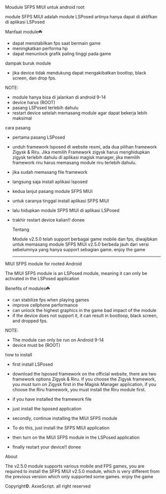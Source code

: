 Moudule SFPS MIUI untuk android root

module SFPS MIUI adalah module LSPosed artinya hanya dapat di aktifkan di aplikasi LSPosed

Manfaat module☘️
- dapat menstabilkan fps saat bermain game
- meningkatkan performa hp
- dapat menunlock grafik paling tinggi pada game

dampak buruk module
- jika device tidak mendukung dapat mengakibatkan bootlop, black screen, dan drop fps.

NOTE:
- module hanya bisa di jalankan di android 9-14
- device harus (ROOT)
- pasang LSPosed terlebih dahulu
- restart device setelah memasang module agar dapat bekerja lebih maksimal

 cara pasang
- pertama pasang LSPosed
- unduh framework lsposed di website resmi, ada dua pilihan framework Zigysk & Riru. Jika memilih Framework zigysk harus menghidupkan zigysk terlebih dahulu di aplikasi magisk manager, jika memilih framework riru harus memasang module riru terlebih dahulu.
- jika sudah memasang file framework
- langsung saja install aplikasi lsposed

- kedua lanjut pasang module SFPS MIUI
- untuk caranya tinggal install aplikasi SFPS MIUI
- lalu hidupkan module SFPS MIUI di aplikasi LSPosed
- trakhir restart device kalian!! donee

  Tentang 

  Module v2.5.0 telah support berbagai game mobile dan fps, diwajibkan untuk memasang module SFPS MIUI v2.5.0 berbeda jauh dari versi sebelumnya yang hanya support sebagian game.
  enjoy the game

  -------------

MIUI SFPS module for rooted Android 

The MIUI SFPS module is an LSPosed module, meaning it can only be activated in the LSPosed application

Benefits of modules☘️
- can stabilize fps when playing games
- improve cellphone performance
- can unlock the highest graphics in the game bad impact of the module
- if the device does not support it, it can result in bootloop, black screen, and dropped fps.

 NOTE: 
 - The module can only be run on Android 9-14
 - device must be (ROOT)
   
 how to install
 
 - first install LSPosed
 - download the lsposed framework on the official website, there are two framework options Zigysk & Riru. If you choose the Zigysk framework, you must turn on Zigysk first in the Magisk Manager application, if you choose the Riru framework, you must install the Riru module first.
 - if you have installed the framework file
 - just install the lsposed application

 - secondly, continue installing the MIUI SFPS module
 - To do this, just install the SFPS MIUI application
 - then turn on the MIUI SFPS module in the LSPosed application
 - finally restart your device!! donee

About 

The v2.5.0 module supports various mobile and FPS games, you are required to install the SFPS MIUI v2.5.0 module, which is very different from the previous version which only supported some games. 
enjoy the game




Copyright©. AxxeScript. all right reserved
